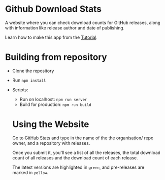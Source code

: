 # Github Download Stats
A website where you can check download counts for GitHub releases, along with information like release author and date of publishing.

Learn how to make this app from the <a href="https://aveeksaha.gitlab.io/post/github-download-counter-with-vue/" title="tutorial">Tutorial</a>.

# Building from repository
- Clone the repository
- Run `npm install`
- Scripts: 
  * Run on localhost: `npm run server`
  * Build for production: `npm run build`   
  
  # Using the Website
  Go to <a href="https://githubstats0.firebaseapp.com" title="GithubStats">GitHub Stats</a> and type in the name of the the organisation/ repo owner, and a repository with releases. 
  
  Once you submit it, you'll see a list of all the releases, the total download count of all releases and the download count of each release. 
  
  The latest versions are highlighted in `green`, and pre-releases are marked in `yellow`.
